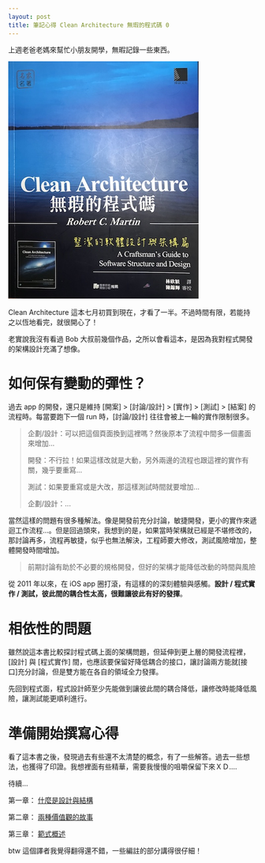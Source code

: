 ```yaml
---
layout: post
title: 筆記心得 Clean Architecture 無瑕的程式碼 0
--- 
```


上週老爸老媽來幫忙小朋友開學，無暇記錄一些東西。

![Alt text](../images/IMG_1093.jpg)

Clean Architecture 這本七月初買到現在，才看了一半。不過時間有限，若能持之以恆地看完，就很開心了！

老實說我沒有看過 Bob 大叔前幾個作品，之所以會看這本，是因為我對程式開發的架構設計充滿了想像。

# 如何保有變動的彈性？

過去 app 的開發，還只是維持 [開案] > [討論/設計] > [實作] > [測試] > [結案] 的流程時。每當要跑下一個 run 時，[討論/設計] 往往會被上一輪的實作限制很多。

> 企劃/設計：可以把這個頁面換到這裡嗎？然後原本了流程中間多一個畫面來增加...
>
> 開發：不行拉！如果這樣改就是大動，另外兩邊的流程也跟這裡的實作有關，幾乎要重寫...
>
> 測試：如果要重寫或是大改，那這樣測試時間就要增加...
>
> 企劃/設計：...

當然這樣的問題有很多種解法。像是開發前充分討論，敏捷開發，更小的實作來遞迴工作流程...。但是回過頭來，我想到的是，如果當時架構就已經是不堪修改的，那討論再多，流程再敏捷，似乎也無法解決，工程師要大修改，測試風險增加，整體開發時間增加。

> 前期討論有助於不必要的規格開發，但好的架構才能降低改動的時間與風險

從 2011 年以來，在 iOS app 圈打滾，有這樣的的深刻體驗與感觸。**設計 / 程式實作 / 測試，彼此間的耦合性太高，很難讓彼此有好的發揮**。

# 相依性的問題

雖然說這本書比較探討程式碼上面的架構問題，但延伸到更上層的開發流程裡，[設計] 與 [程式實作] 間，也應該要保留好降低耦合的接口，讓討論兩方能就[接口]充分討論，但是雙方能在各自的領域全力發揮。

先回到程式面，程式設計師至少先能做到讓彼此間的耦合降低，讓修改時能降低風險，讓測試能更順利進行。

# 準備開始撰寫心得

看了這本書之後，發現過去有些還不太清楚的概念，有了一些解答。過去一些想法，也獲得了印證。我想裡面有些精華，需要我慢慢的咀嚼保留下來ＸＤ....

待續...

第一章： [什麼是設計與結構](2018-09-04-CleanArchitecture-2.md)

第二章： [兩種價值觀的故事](2018-09-05-CleanArchitecture-3.md)

第三章： [範式概述](2018-09-04-CleanArchitecture-4.md)


btw 這個譯者我覺得翻得還不錯，一些編註的部分講得很仔細！

